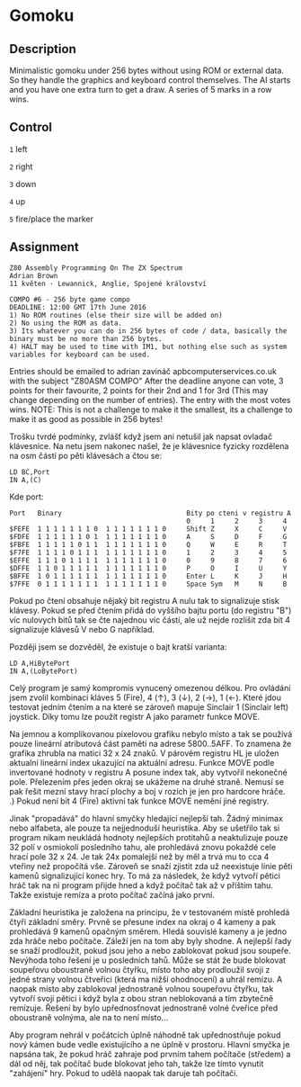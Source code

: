 # Gomoku

## Description

Minimalistic gomoku under 256 bytes without using ROM or external data. So they handle the graphics and keyboard control themselves. The AI starts and you have one extra turn to get a draw. A series of 5 marks in a row wins.

## Control

`1` left

`2` right

`3` down

`4` up

`5` fire/place the marker

## Assignment

	Z80 Assembly Programming On The ZX Spectrum
	Adrian Brown
	11 květen · Lewannick, Anglie, Spojené království
	
	COMPO #6 - 256 byte game compo
	DEADLINE: 12:00 GMT 17th June 2016
	1) No ROM routines (else their size will be added on)
	2) No using the ROM as data.
	3) Its whatever you can do in 256 bytes of code / data, basically the binary must be no more than 256 bytes.
	4) HALT may be used to time with IM1, but nothing else such as system variables for keyboard can be used.

Entries should be emailed to adrian zavináč apbcomputerservices.co.uk with the subject "Z80ASM COMPO"
After the deadline anyone can vote, 3 points for their favourite, 2 points for their 2nd and 1 for 3rd (This may change depending on the number of entries). The entry with the most votes wins.
NOTE: This is not a challenge to make it the smallest, its a challenge to make it as good as possible in 256 bytes!

Trošku tvrdé podmínky, zvlášť když jsem ani netušil jak napsat ovladač klávesnice. Na netu jsem nakonec našel, že je klávesnice fyzicky rozdělena na osm částí po pěti klávesách a čtou se:

	LD BC,Port
	IN A,(C)
	
Kde port:

	Port   Binary                               Bity po cteni v registru A
	                                            0     1     2     3     4
	$FEFE  1 1 1 1 1 1 1 0  1 1 1 1 1 1 1 0     Shift Z     X     C     V
	$FDFE  1 1 1 1 1 1 0 1  1 1 1 1 1 1 1 0     A     S     D     F     G
	$FBFE  1 1 1 1 1 0 1 1  1 1 1 1 1 1 1 0     Q     W     E     R     T
	$F7FE  1 1 1 1 0 1 1 1  1 1 1 1 1 1 1 0     1     2     3     4     5
	$EFFE  1 1 1 0 1 1 1 1  1 1 1 1 1 1 1 0     0     9     8     7     6
	$DFFE  1 1 0 1 1 1 1 1  1 1 1 1 1 1 1 0     P     O     I     U     Y
	$BFFE  1 0 1 1 1 1 1 1  1 1 1 1 1 1 1 0     Enter L     K     J     H
	$7FFE  0 1 1 1 1 1 1 1  1 1 1 1 1 1 1 0     Space Sym   M     N     B

Pokud po čtení obsahuje nějaký bit registru A nulu tak to signalizuje stisk klávesy. Pokud se před čtením přidá do vyššího bajtu portu (do registru "B") víc nulovych bitů tak se čte najednou víc částí, ale už nejde rozlišit zda bit 4 signalizuje klávesů V nebo G například.

Později jsem se dozvěděl, že existuje o bajt kratší varianta:

	LD A,HiBytePort
	IN A,(LoBytePort) 

Celý program je samý kompromis vynucený omezenou délkou. Pro ovládání jsem zvolil kombinaci kláves 5 (Fire), 4 (↑), 3 (↓), 2 (→), 1 (←). Které jdou testovat jedním čtením a na které se zároveň mapuje Sinclair 1 (Sinclair left) joystick. Díky tomu lze použít registr A jako parametr funkce MOVE. 

Na jemnou a komplikovanou pixelovou grafiku nebylo místo a tak se používá pouze lineární atributová část paměti na adrese $5800..$5AFF. To znamena že grafika zhrubla na matici 32 x 24 znaků. V párovém registru HL je uložen aktualní lineární index ukazující na aktuální adresu. Funkce MOVE podle invertované hodnoty v registru A posune index tak, aby vytvořil nekonečné pole. Přelezením přes jeden okraj se ukážeme na druhé straně. Nemusí se pak řešit mezní stavy hrací plochy a boj v rozích je jen pro hardcore hráče. .) Pokud není bit 4 (Fire) aktivní tak funkce MOVE nemění jiné registry. 

Jinak "propadává" do hlavní smyčky hledající nejlepší tah. Žádný minimax nebo alfabeta, ale pouze ta nejjednoduší heuristika. Aby se ušetřilo tak si program nikam neukládá hodnoty nejlepších protitahů a neaktulizuje pouze 32 polí v osmiokolí posledního tahu, ale prohledává znovu pokaždé cele hrací pole 32 x 24. Je tak 24x pomalejší než by měl a trvá mu to cca 4 vteřiny než propočítá vše. Zároveň se snaží zjistit zda už neexistuje línie pěti kamenů signalizující konec hry. To má za následek, že když vytvoří pětici hráč tak na ni program přijde hned a když počítač tak až v příštím tahu. Takže existuje remíza a proto počítač začíná jako první.

Základní heuristika je založena na principu, že v testovaném místě prohledá čtyři základní směry. Prvně se přesune index na okraj o 4 kameny a pak prohledává 9 kamenů opačným směrem. Hledá souvislé kameny a je jedno zda hráče nebo počítače. Záleží jen na tom aby byly shodne. A nejlepší řady se snaží prodloužit, pokud jsou jeho a nebo zablokovat pokud jsou soupeře. Nevýhoda toho řešení je u posledních tahů. Může se stát že bude blokovat soupeřovu oboustraně volnou čtyřku, místo toho aby prodloužil svoji z jedné strany volnou čtveřici (která ma nižší ohodnocení) a uhrál remízu. A naopak místo aby zablokoval jednostraně volnou soupeřovu čtyřku, tak vytvoří svoji pětici i když byla z obou stran neblokovaná a tím zbytečně remízuje. Řešení by bylo upřednosťnovat jednostraně volné čveřice před oboustraně volnýma, ale na to není místo...

Aby program nehrál v počátcích úplně náhodně tak upřednostňuje pokud nový kámen bude vedle existujícího a ne úplně v prostoru. Hlavní smyčka je napsána tak, že pokud hráč zahraje pod prvním tahem počítače (středem) a dál od něj, tak počítač bude blokovat jeho tah, takže lze tímto vynutit "zahájení" hry. Pokud to udělá naopak tak daruje tah počítači.
